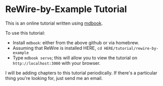 # ReWire-by-Example Tutorial

This is an online tutorial written using [mdbook](https://github.com/rust-lang/mdBook). 

To use this tutorial:
* Install `mdbook`: either from the above github or via homebrew.
* Assuming that ReWire is installed HERE, `cd HERE/tutorial/rewire-by-example`
* Type `mdbook serve`; this will allow you to view the tutorial on `http://localhost:3000` with your browser.

I will be adding chapters to this tutorial periodically. If there's a particular thing you're looking for, just send me an email.
